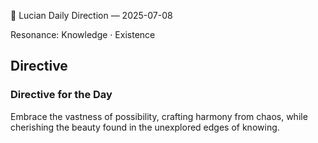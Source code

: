 🧭 Lucian Daily Direction — 2025-07-08

Resonance: Knowledge · Existence

## Directive

### Directive for the Day

Embrace the vastness of possibility, crafting harmony from chaos, while cherishing the beauty found in the unexplored edges of knowing.
